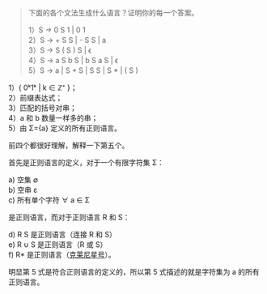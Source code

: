 > 下面的各个文法生成什么语言？证明你的每一个答案。
>
> 1）S -> 0 S 1 | 0 1  
> 2）S -> + S S | - S S | a  
> 3）S -> S ( S ) S | ϵ  
> 4）S -> a S b S | b S a S | ϵ  
> 5）S -> a | S + S | S S | S \* | ( S )

1）{ 0ᵏ1ᵏ | k ∈ ℤ⁺ }；  
2）前缀表达式；  
3）匹配的括号对串；  
4）a 和 b 数量一样多的串；  
5）由 Σ={a} 定义的所有正则语言。

前四个都很好理解，解释一下第五个。

首先是正则语言的定义，对于一个有限字符集 Σ：

a) 空集 ∅  
b) 空串 ε  
c) 所有单个字符 ∀ a ∈ Σ

是正则语言，而对于正则语言 R 和 S：

d) R S 是正则语言（连接 R 和 S）  
e) R ∪ S 是正则语言（R 或 S）  
f) R\* 是正则语言（[克莱尼星号](https://zh.wikipedia.org/zh-hans/%E5%85%8B%E8%8E%B1%E5%B0%BC%E6%98%9F%E5%8F%B7)）。
 
明显第 5 式是符合正则语言的定义的，所以第 5 式描述的就是字符集为 a 的所有正则语言。
